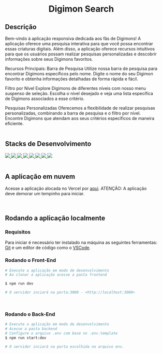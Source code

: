 <h1 align="center">Digimon Search</h1>

## Descrição
Bem-vindo à  aplicação responsiva dedicada aos fãs de Digimons! A aplicação oferece uma pesquisa interativa para que você possa encontrar essas criaturas digitais. Além disso, a aplicação oferece recursos intuitivos para que os usuários possam realizar pesquisas personalizadas e descobrir informações sobre seus Digimons favoritos.

Recursos Principais:
Barra de Pesquisa
Utilize nossa barra de pesquisa para encontrar Digimons específicos pelo nome. Digite o nome do seu Digimon favorito e obtenha informações detalhadas de forma rápida e fácil.

Filtro por Nível
Explore Digimons de diferentes níveis com nosso menu suspenso de seleção. Escolha o nível desejado e veja uma lista específica de Digimons associados a esse critério.

Pesquisas Personalizadas
Oferecemos a flexibilidade de realizar pesquisas personalizadas, combinando a barra de pesquisa e o filtro por nível. Encontre Digimons que atendam aos seus critérios específicos de maneira eficiente.
<br><br>

## Stacks de Desenvolvimento

<div>
  <a href="https://typescript.info/">
    <img src="https://img.shields.io/badge/typescript-339933?style=for-the-badge&logo=typescript&color=black" />
  </a>
  <a href="https://Next-black.com/docs">
    <img src="https://img.shields.io/badge/Next.js-339933?style=for-the-badge&logo=next.js&color=black" />
  </a>
  <a href="https://tailwindcss.com/docs">
    <img src="https://img.shields.io/badge/TailwindCSS-339933?style=for-the-badge&logo=tailwind-css&color=black" />
  </a>
    <a href="https://dev.mysql.com/doc/">
    <img src="https://img.shields.io/badge/MySQL-339933?style=for-the-badge&logo=mysql&color=black" />
  </a>
    <a href="https://www.prisma.io/">
    <img src="https://img.shields.io/badge/prisma-339933?style=for-the-badge&logo=prisma&color=black" /> 
  </a>
    <a href="https://docs.nestjs.com/">
    <img src="https://img.shields.io/badge/nestjs-339933?style=for-the-badge&logo=Nestjs&color=black" /> 
  </a>
  <a href="https://docs.cypress.com/">
    <img src="https://img.shields.io/badge/cypress-339933?style=for-the-badge&logo=Cypress&color=black" /> 
  </a>
  <a href="https://jest.io/docs/v4/">
    <img src="https://img.shields.io/badge/jest-339933?style=for-the-badge&logo=jest&color=black" /> 
  </a>
  
</div>
<br>

## A aplicação em nuvem

Acesse a aplicação alocada no Vercel por <a href=""> aqui<a/>.
ATENÇÃO: A aplicação deve demorar um tempinho para iniciar.

<br>

## Rodando a aplicação localmente
### Requisitos

Para iniciar é necessário ter instalado na máquina as seguintes ferramentas:
[Git](https://git-scm.com) e um editor de código como o [VSCode](https://code.visualstudio.com/).

### Rodando o Front-End 

```bash
# Execute a aplicação em modo de desenvolvimento
# Ao clonar a aplicação acesse a pasta frontend

$ npm run dev

# O servidor inciará na porta:3000 - <http://localhost:3000>
```
<br>

### Rodando o Back-End

```bash
# Execute a aplicação em modo de desenvolvimento
# Acesse a pasta backend
# Configure o arquivo .env com base no .env.template
$ npm run start:dev

# O servidor inciará na porta escolhida no arquivo env.
```
<br>

<br>
